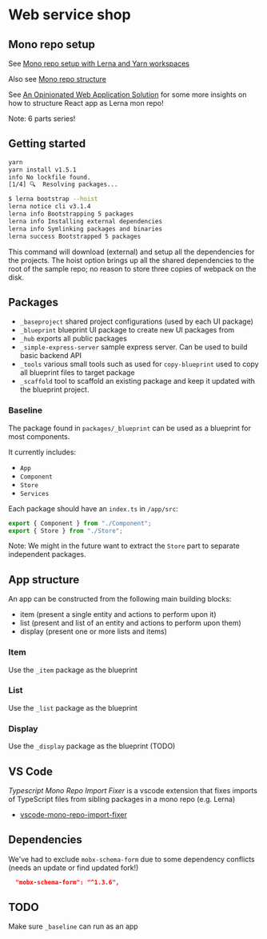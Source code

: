 # Web service shop

## Mono repo setup

See [Mono repo setup with Lerna and Yarn workspaces](https://medium.com/trabe/monorepo-setup-with-lerna-and-yarn-workspaces-5d747d7c0e91)

Also see [Mono repo structure](./docs/Monorepo.md)

See [An Opinionated Web Application Solution](https://codeburst.io/an-opinionated-web-application-solution-part-6-19eaa06f33e5) for some more insights on how to structure React app as Lerna mon repo!

Note: 6 parts series!

## Getting started

```bash
yarn
yarn install v1.5.1
info No lockfile found.
[1/4] 🔍  Resolving packages...
```

```bash
$ lerna bootstrap --hoist
lerna notice cli v3.1.4
lerna info Bootstrapping 5 packages
lerna info Installing external dependencies
lerna info Symlinking packages and binaries
lerna success Bootstrapped 5 packages
```

This command will download (external) and setup all the dependencies for the projects. The hoist option brings up all the shared dependencies to the root of the sample repo; no reason to store three copies of webpack on the disk.

## Packages

- `_baseproject` shared project configurations (used by each UI package)
- `_blueprint` blueprint UI package to create new UI packages from
- `_hub` exports all public packages
- `_simple-express-server` sample express server. Can be used to build basic backend API
- `_tools` various small tools such as used for `copy-blueprint` used to copy all blueprint files to target package
- `_scaffold` tool to scaffold an existing package and keep it updated with the blueprint project.

### Baseline

The package found in `packages/_blueprint` can be used as a blueprint for most components.

It currently includes:

- `App`
- `Component`
- `Store`
- `Services`

Each package should have an `index.ts` in `/app/src`:

```ts
export { Component } from "./Component";
export { Store } from "./Store";
```

Note: We might in the future want to extract the `Store` part to separate independent packages.

## App structure

An app can be constructed from the following main building blocks:

- item (present a single entity and actions to perform upon it)
- list (present and list of an entity and actions to perform upon them)
- display (present one or more lists and items)

### Item

Use the `_item` package as the blueprint

### List

Use the `_list` package as the blueprint

### Display

Use the `_display` package as the blueprint (TODO)

## VS Code

_Typescript Mono Repo Import Fixer_ is a vscode extension that fixes imports of TypeScript files from sibling packages in a mono repo (e.g. Lerna)

- [vscode-mono-repo-import-fixer](https://marketplace.visualstudio.com/items?itemName=q.typescript-mono-repo-import-helper)

## Dependencies

We've had to exclude `mobx-schema-form` due to some dependency conflicts (needs an update or find updated fork!)

```json
  "mobx-schema-form": "^1.3.6",
```

## TODO

Make sure `_baseline` can run as an app
